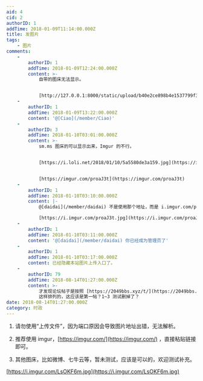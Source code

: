 ```yaml
---
aid: 4
cid: 2
authorID: 1
addTime: 2018-01-09T11:14:00.000Z
title: 发图片
tags:
    - 图片
comments:
    -
        authorID: 1
        addTime: 2018-01-09T12:24:00.000Z
        content: >-
            自带的图床无法显示。


            [http://127.0.0.1:8000/static/upload/b40e2ce898b4e1537799f3a3c39bfe8a.jpg](http://127.0.0.1:8000/static/upload/b40e2ce898b4e1537799f3a3c39bfe8a.jpg)
    -
        authorID: 1
        addTime: 2018-01-09T13:22:00.000Z
        content: '@[Ciao](/member/Ciao)'
    -
        authorID: 3
        addTime: 2018-01-10T03:01:00.000Z
        content: >-
            sm.ms 图床的可以显示出来，Imgur 的不行。


            [https://i.loli.net/2018/01/10/5a5580de3a159.jpg](https://i.loli.net/2018/01/10/5a5580de3a159.jpg)


            [https://imgur.com/proaJ3t](https://imgur.com/proaJ3t)
    -
        authorID: 1
        addTime: 2018-01-10T03:10:00.000Z
        content: |-
            @[daidai](/member/daidai) 不是使用那个地址，而是 i.imgur.com/proaJ3t.jpg

            [https://i.imgur.com/proaJ3t.jpg](https://i.imgur.com/proaJ3t.jpg)
    -
        authorID: 1
        addTime: 2018-01-10T03:11:00.000Z
        content: '@[daidai](/member/daidai) 你已经成为管理员了'
    -
        authorID: 1
        addTime: 2018-01-10T03:17:00.000Z
        content: 已经隐藏本站图片上传入口了。
    -
        authorID: 79
        addTime: 2018-08-14T01:27:00.000Z
        content: >-
            才发现论坛帖子是按照 [https://2049bbs.xyz/t/](https://2049bbs.xyz/t/) + 12345
            这样排列的，这应该是第一帖？1~3 测试删掉了？
date: 2018-08-14T01:27:00.000Z
category: 时政
---
```


1.  请勿使用“上传文件”，因为端口原因会导致图片地址出错，无法解析。
    
2.  推荐使用 imgur，[https://imgur.com/](https://imgur.com/) ，直接粘贴链接即可。
    
3.  其他图床，比如微博、七牛云等，暂未测试，应该是可以的，欢迎测试补充。
    

[https://i.imgur.com/LsOKF6m.jpg](https://i.imgur.com/LsOKF6m.jpg)
